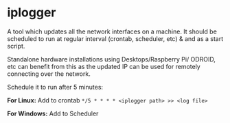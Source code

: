 iplogger
===================

A tool which updates all the network interfaces on a machine. It should be scheduled to run at regular interval (crontab, scheduler, etc) & and as a start script.

Standalone hardware installations using Desktops/Raspberry Pi/ ODROID, etc can benefit from this as the updated IP can be used for remotely connecting over the network.

Schedule it to run after 5 minutes:

**For Linux:** Add to crontab `*/5 * * * * <iplogger path> >> <log file>`
        
**For Windows:** Add to Scheduler
